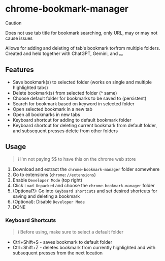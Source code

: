 # chrome-bookmark-manager
> [!CAUTION]
> Does not use tab title for bookmark searching, only URL, may or may not cause issues

Allows for adding and deleting of tab's bookmark to/from multiple folders. Created and held together with ChatGPT, Gemini, and <sub><sup><sub>me</sub></sup><sub>

## Features
- Save bookmark(s) to selected folder (works on single and multiple highlighted tabs)
- Delete bookmark(s) from selected folder (^ same)
- Choose default folder for bookmarks to be saved to (persistent)
- Search for bookmark based on keyword in selected folder
- Open selected bookmark in a new tab
- Open all bookmarks in new tabs
- Keyboard shortcut for adding to default bookmark folder
- Keyboard shortcut for deleting current bookmark from default folder, and subsequent presses delete from other folders

## Usage
> :information_source: I'm not paying 5$ to have this on the chrome web store  

1. Download and extract the `chrome-bookmark-manager` folder somewhere 
2. Go to extensions (`chrome://extensions`)
3. Enable `Developer Mode` (top right)
4. Click `Load Unpacked` and choose the `chrome-bookmark-manager` folder
5. (Optional?): Go into `Keyboard shortcuts` and set desired shortcuts for saving and deleting a bookmark
6. (Optional): Disable `Developer Mode`
7. DONE

### Keyboard Shortcuts
> :information_source: Before using, make sure to select a default folder
- Ctrl+Shift+S - saves bookmark to default folder
- Ctrl+Shift+Z - deletes bookmark from currently highlighted and with subsequent presses from the next location
